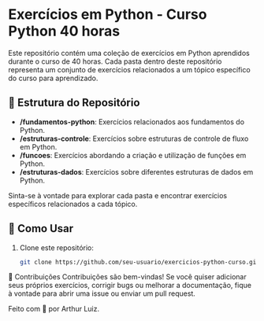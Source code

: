 # Exercícios em Python - Curso Python 40 horas

Este repositório contém uma coleção de exercícios em Python aprendidos durante o curso de 40 horas. Cada pasta dentro deste repositório representa um conjunto de exercícios relacionados a um tópico específico do curso para aprendizado.

## 📁 Estrutura do Repositório

- **/fundamentos-python**: Exercícios relacionados aos fundamentos do Python.
- **/estruturas-controle**: Exercícios sobre estruturas de controle de fluxo em Python.
- **/funcoes**: Exercícios abordando a criação e utilização de funções em Python.
- **/estruturas-dados**: Exercícios sobre diferentes estruturas de dados em Python.

Sinta-se à vontade para explorar cada pasta e encontrar exercícios específicos relacionados a cada tópico.

## 🚀 Como Usar

1. Clone este repositório:

   ```bash
   git clone https://github.com/seu-usuario/exercicios-python-curso.git

   
🤝 Contribuições
Contribuições são bem-vindas! Se você quiser adicionar seus próprios exercícios, corrigir bugs ou melhorar a documentação, fique à vontade para abrir uma issue ou enviar um pull request.


Feito com 🖤 por Arthur Luiz.


